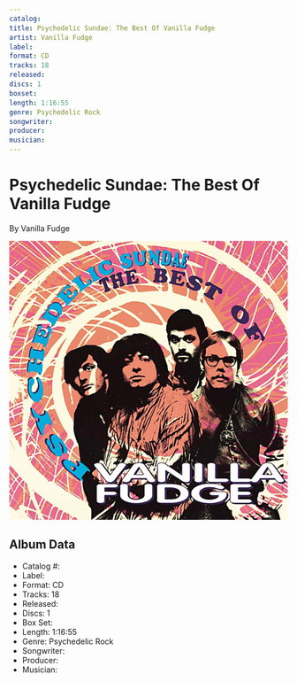 ```yaml
---
catalog: 
title: Psychedelic Sundae: The Best Of Vanilla Fudge
artist: Vanilla Fudge
label: 
format: CD
tracks: 18
released: 
discs: 1
boxset: 
length: 1:16:55
genre: Psychedelic Rock
songwriter: 
producer: 
musician: 
---
```


# Psychedelic Sundae: The Best Of Vanilla Fudge

By Vanilla Fudge

![](../../assets/cdcovers/Vanilla_Fudge-Psychedelic_Sundae-_The_Best_Of_Vanilla_Fudge.png)

## Album Data

- Catalog #: 
- Label: 
- Format: CD
- Tracks: 18
- Released: 
- Discs: 1
- Box Set: 
- Length: 1:16:55
- Genre: Psychedelic Rock
- Songwriter: 
- Producer: 
- Musician: 

